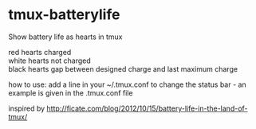 tmux-batterylife
================

Show battery life as hearts in tmux

red hearts	charged<br/>
white hearts	not charged<br/>
black hearts	gap between designed charge and last maximum charge<br/>


how to use:
	add a line in your ~/.tmux.conf to change the status bar - an example is given in the .tmux.conf file

inspired by http://ficate.com/blog/2012/10/15/battery-life-in-the-land-of-tmux/

